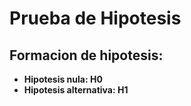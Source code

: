 # Prueba de Hipotesis

## Formacion de hipotesis:

* **Hipotesis nula: H0**
* **Hipotesis alternativa: H1**
